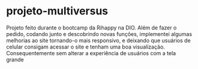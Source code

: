 # projeto-multiversus
 Projeto feito durante o bootcamp da Rihappy na DIO. Além de fazer o pedido, codando junto e descobrindo novas funções, implementei algumas melhorias ao site tornando-o mais responsivo, e deixando que usuários de celular consigam acessar o site e tenham uma boa visualização. Consequentemente sem alterar a experiência de usuários com a tela grande
